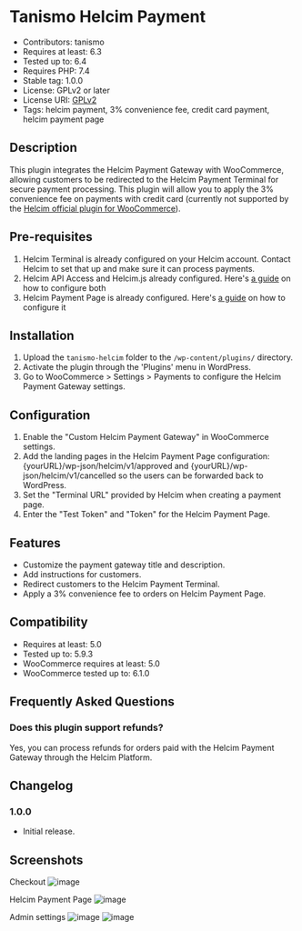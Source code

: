 # Tanismo Helcim Payment

- Contributors: tanismo
- Requires at least: 6.3
- Tested up to: 6.4
- Requires PHP: 7.4
- Stable tag: 1.0.0
- License: GPLv2 or later
- License URI: [GPLv2](https://www.gnu.org/licenses/gpl-2.0.html)
- Tags: helcim payment, 3% convenience fee, credit card payment, helcim payment page

## Description

This plugin integrates the Helcim Payment Gateway with WooCommerce, allowing customers to be redirected to the Helcim Payment Terminal for secure payment processing. This plugin will allow you to apply the 3% convenience fee on payments with credit card (currently not supported by the [Helcim official plugin for WooCommerce](https://wordpress.org/plugins/helcim-commerce-for-woocommerce/)).

## Pre-requisites

1. Helcim Terminal is already configured on your Helcim account. Contact Helcim to set that up and make sure it can process payments.
2. Helcim API Access and Helcim.js already configured. Here's [a guide](Guides/Helcim_API_Access.md) on how to configure both
3. Helcim Payment Page is already configured. Here's [a guide](Guides/Helcim_Payment_Page.md) on how to configure it

## Installation

1. Upload the `tanismo-helcim` folder to the `/wp-content/plugins/` directory.
2. Activate the plugin through the 'Plugins' menu in WordPress.
3. Go to WooCommerce > Settings > Payments to configure the Helcim Payment Gateway settings.

## Configuration

1. Enable the "Custom Helcim Payment Gateway" in WooCommerce settings.
2. Add the landing pages in the Helcim Payment Page configuration: {yourURL}/wp-json/helcim/v1/approved and {yourURL}/wp-json/helcim/v1/cancelled so the users can be forwarded back to WordPress.
3. Set the "Terminal URL" provided by Helcim when creating a payment page.
4. Enter the "Test Token" and "Token" for the Helcim Payment Page.

## Features

- Customize the payment gateway title and description.
- Add instructions for customers.
- Redirect customers to the Helcim Payment Terminal.
- Apply a 3% convenience fee to orders on Helcim Payment Page.

## Compatibility

- Requires at least: 5.0
- Tested up to: 5.9.3
- WooCommerce requires at least: 5.0
- WooCommerce tested up to: 6.1.0

## Frequently Asked Questions

### Does this plugin support refunds?

Yes, you can process refunds for orders paid with the Helcim Payment Gateway through the Helcim Platform.

## Changelog

### 1.0.0
- Initial release.

## Screenshots ##
Checkout
![image](https://github.com/lastralab/tanismo-helcim-plugin/assets/22894897/3a3c5fd4-f6b2-417c-93d9-f99de5d8189a)


Helcim Payment Page
![image](https://github.com/lastralab/tanismo-helcim-plugin/assets/22894897/e0b121bf-b39f-4586-b016-e1833b625c53)

Admin settings
![image](https://github.com/lastralab/tanismo-helcim-plugin/assets/22894897/daa8eabc-9d92-4a9f-abca-79d73b4da994)
![image](https://github.com/lastralab/tanismo-helcim-plugin/assets/22894897/30376194-27bb-40b3-b388-cafd440b129d)

